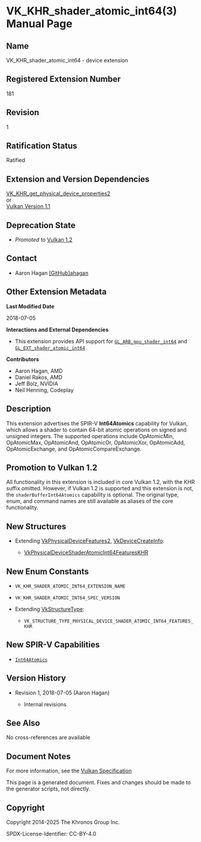 # VK\_KHR\_shader\_atomic\_int64(3) Manual Page

## Name

VK\_KHR\_shader\_atomic\_int64 - device extension



## [](#_registered_extension_number)Registered Extension Number

181

## [](#_revision)Revision

1

## [](#_ratification_status)Ratification Status

Ratified

## [](#_extension_and_version_dependencies)Extension and Version Dependencies

[VK\_KHR\_get\_physical\_device\_properties2](https://registry.khronos.org/vulkan/specs/latest/man/html/VK_KHR_get_physical_device_properties2.html)  
or  
[Vulkan Version 1.1](#versions-1.1)

## [](#_deprecation_state)Deprecation State

- *Promoted* to [Vulkan 1.2](https://registry.khronos.org/vulkan/specs/latest/html/vkspec.html#versions-1.2-promotions)

## [](#_contact)Contact

- Aaron Hagan [\[GitHub\]ahagan](https://github.com/KhronosGroup/Vulkan-Docs/issues/new?body=%5BVK_KHR_shader_atomic_int64%5D%20%40ahagan%0A%2AHere%20describe%20the%20issue%20or%20question%20you%20have%20about%20the%20VK_KHR_shader_atomic_int64%20extension%2A)

## [](#_other_extension_metadata)Other Extension Metadata

**Last Modified Date**

2018-07-05

**Interactions and External Dependencies**

- This extension provides API support for [`GL_ARB_gpu_shader_int64`](https://registry.khronos.org/OpenGL/extensions/ARB/ARB_gpu_shader_int64.txt) and [`GL_EXT_shader_atomic_int64`](https://github.com/KhronosGroup/GLSL/blob/main/extensions/ext/GL_EXT_shader_atomic_int64.txt)

**Contributors**

- Aaron Hagan, AMD
- Daniel Rakos, AMD
- Jeff Bolz, NVIDIA
- Neil Henning, Codeplay

## [](#_description)Description

This extension advertises the SPIR-V **Int64Atomics** capability for Vulkan, which allows a shader to contain 64-bit atomic operations on signed and unsigned integers. The supported operations include OpAtomicMin, OpAtomicMax, OpAtomicAnd, OpAtomicOr, OpAtomicXor, OpAtomicAdd, OpAtomicExchange, and OpAtomicCompareExchange.

## [](#_promotion_to_vulkan_1_2)Promotion to Vulkan 1.2

All functionality in this extension is included in core Vulkan 1.2, with the KHR suffix omitted. However, if Vulkan 1.2 is supported and this extension is not, the `shaderBufferInt64Atomics` capability is optional. The original type, enum, and command names are still available as aliases of the core functionality.

## [](#_new_structures)New Structures

- Extending [VkPhysicalDeviceFeatures2](https://registry.khronos.org/vulkan/specs/latest/man/html/VkPhysicalDeviceFeatures2.html), [VkDeviceCreateInfo](https://registry.khronos.org/vulkan/specs/latest/man/html/VkDeviceCreateInfo.html):
  
  - [VkPhysicalDeviceShaderAtomicInt64FeaturesKHR](https://registry.khronos.org/vulkan/specs/latest/man/html/VkPhysicalDeviceShaderAtomicInt64FeaturesKHR.html)

## [](#_new_enum_constants)New Enum Constants

- `VK_KHR_SHADER_ATOMIC_INT64_EXTENSION_NAME`
- `VK_KHR_SHADER_ATOMIC_INT64_SPEC_VERSION`
- Extending [VkStructureType](https://registry.khronos.org/vulkan/specs/latest/man/html/VkStructureType.html):
  
  - `VK_STRUCTURE_TYPE_PHYSICAL_DEVICE_SHADER_ATOMIC_INT64_FEATURES_KHR`

## [](#_new_spir_v_capabilities)New SPIR-V Capabilities

- [`Int64Atomics`](https://registry.khronos.org/vulkan/specs/latest/html/vkspec.html#spirvenv-capabilities-table-Int64Atomics)

## [](#_version_history)Version History

- Revision 1, 2018-07-05 (Aaron Hagan)
  
  - Internal revisions

## [](#_see_also)See Also

No cross-references are available

## [](#_document_notes)Document Notes

For more information, see the [Vulkan Specification](https://registry.khronos.org/vulkan/specs/latest/html/vkspec.html#VK_KHR_shader_atomic_int64)

This page is a generated document. Fixes and changes should be made to the generator scripts, not directly.

## [](#_copyright)Copyright

Copyright 2014-2025 The Khronos Group Inc.

SPDX-License-Identifier: CC-BY-4.0